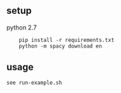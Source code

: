 # 

## setup
python 2.7

        pip install -r requirements.txt
        python -m spacy download en

## usage

    see run-example.sh
